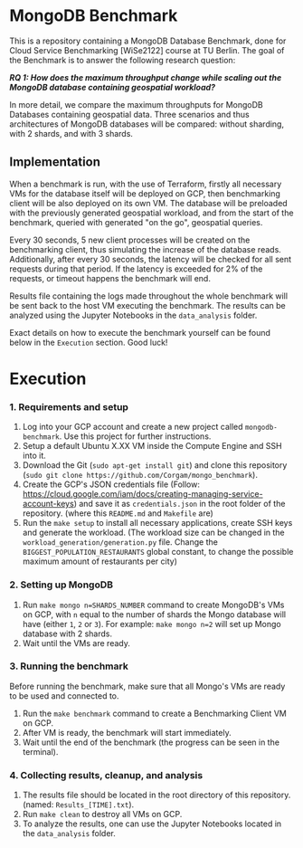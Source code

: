 # MongoDB Benchmark

This is a repository containing a MongoDB Database Benchmark, done for Cloud Service Benchmarking [WiSe2122] course at TU Berlin. The goal of the Benchmark is to answer the following research question:

***RQ 1: How does the maximum throughput change while scaling out the MongoDB database containing geospatial workload?***


In more detail, we compare the maximum throughputs for MongoDB Databases containing geospatial data. Three scenarios and thus architectures of MongoDB databases will be compared: without sharding, with 2 shards, and with 3 shards. 

## Implementation 
When a benchmark is run, with the use of Terraform, firstly all necessary VMs for the database itself will be deployed on GCP, then benchmarking client will be also deployed on its own VM. The database will be preloaded with the previously generated geospatial workload, and from the start of the benchmark, queried with generated "on the go", geospatial queries. 

Every 30 seconds, 5 new client processes will be created on the benchmarking client, thus simulating the increase of the database reads. Additionally, after every 30 seconds, the latency will be checked for all sent requests during that period. If the latency is exceeded for 2% of the requests, or timeout happens the benchmark will end.

Results file containing the logs made throughout the whole benchmark will be sent back to the host VM executing the benchmark. The results can be analyzed using the Jupyter Notebooks in the `data_analysis` folder.

Exact details on how to execute the benchmark yourself can be found below in the `Execution` section. Good luck!

# Execution

### 1. Requirements and setup

1. Log into your GCP account and create a new project called `mongodb-benchmark`. Use this project for further instructions.
2. Setup a default Ubuntu X.XX VM inside the Compute Engine and SSH into it.
3. Download the Git (`sudo apt-get install git`) and clone this repository (`sudo git clone https://github.com/Corgam/mongo_benchmark`).
4. Create the GCP's JSON credentials file (Follow: https://cloud.google.com/iam/docs/creating-managing-service-account-keys) and save it as `credentials.json` in the root folder of the repository. (where this `README.md` and `Makefile` are)
5. Run the `make setup` to install all necessary applications, create SSH keys and generate the workload.
(The workload size can be changed in the `workload_generation/generation.py` file. Change the `BIGGEST_POPULATION_RESTAURANTS` global constant, to change the possible maximum amount of restaurants per city)

### 2. Setting up MongoDB

1. Run `make mongo n=SHARDS_NUMBER` command to create MongoDB's VMs on GCP, with `n` equal to the number of shards the Mongo database will have (either `1`, `2` or `3`). For example: `make mongo n=2` will set up Mongo database with 2 shards.
2. Wait until the VMs are ready.

### 3. Running the benchmark

Before running the benchmark, make sure that all Mongo's VMs are ready to be used and connected to.

1. Run the `make benchmark` command to create a Benchmarking Client VM on GCP.
2. After VM is ready, the benchmark will start immediately.
3. Wait until the end of the benchmark (the progress can be seen in the terminal).

### 4. Collecting results, cleanup, and analysis

1. The results file should be located in the root directory of this repository. (named: `Results_[TIME].txt`).
2. Run `make clean` to destroy all VMs on GCP.
3. To analyze the results, one can use the Jupyter Notebooks located in the `data_analysis` folder.
